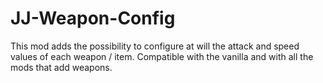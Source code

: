 # JJ-Weapon-Config
This mod adds the possibility to configure at will the attack and speed values of each weapon / item. Compatible with the vanilla and with all the mods that add weapons.
